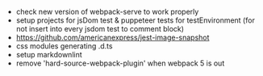-   check new version of webpack-serve to work properly
-   setup projects for jsDom test & puppeteer tests for testEnvironment (for not insert into every jsdom test to comment block)
-   https://github.com/americanexpress/jest-image-snapshot
-   css modules generating .d.ts
-   setup markdownlint
-   remove 'hard-source-webpack-plugin' when webpack 5 is out
